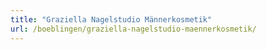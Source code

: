 ```yaml
---
title: "Graziella Nagelstudio Männerkosmetik"
url: /boeblingen/graziella-nagelstudio-maennerkosmetik/
---
```

